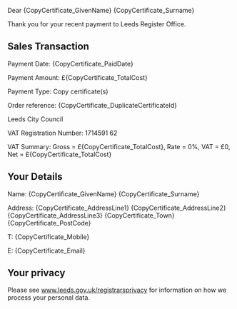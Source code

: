---
---

Dear {CopyCertificate_GivenName} {CopyCertificate_Surname}

Thank you for your recent payment to Leeds Register Office.

## Sales Transaction
Payment Date: {CopyCertificate_PaidDate}

Payment Amount: £{CopyCertificate_TotalCost}

Payment Type: Copy certificate(s)

Order reference: {CopyCertificate_DuplicateCertificateId}

Leeds City Council

VAT Registration Number: 1714591 62

VAT Summary: Gross = £{CopyCertificate_TotalCost}, Rate = 0%, VAT = £0, Net = £{CopyCertificate_TotalCost}


## Your Details
Name: {CopyCertificate_GivenName} {CopyCertificate_Surname}

Address: {CopyCertificate_AddressLine1} {CopyCertificate_AddressLine2} {CopyCertificate_AddressLine3} {CopyCertificate_Town} {CopyCertificate_PostCode}

T: {CopyCertificate_Mobile} 

E: {CopyCertificate_Email}


## Your privacy
Please see www.leeds.gov.uk/registrarsprivacy for information on how we process your personal data.
